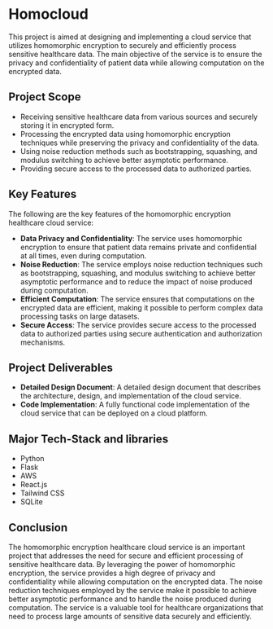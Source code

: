 
# Homocloud

This project is aimed at designing and implementing a cloud service that utilizes homomorphic encryption to securely and efficiently process sensitive healthcare data. The main objective of the service is to ensure the privacy and confidentiality of patient data while allowing computation on the encrypted data.

## Project Scope

- Receiving sensitive healthcare data from various sources and securely storing it in encrypted form.
- Processing the encrypted data using homomorphic encryption techniques while preserving the privacy and confidentiality of the data.
- Using noise reduction methods such as bootstrapping, squashing, and modulus switching to achieve better asymptotic performance.
- Providing secure access to the processed data to authorized parties.

## Key Features

The following are the key features of the homomorphic encryption healthcare cloud service:

- **Data Privacy and Confidentiality**: The service uses homomorphic encryption to ensure that patient data remains private and confidential at all times, even during computation.
- **Noise Reduction**: The service employs noise reduction techniques such as bootstrapping, squashing, and modulus switching to achieve better asymptotic performance and to reduce the impact of noise produced during computation.
- **Efficient Computation**: The service ensures that computations on the encrypted data are efficient, making it possible to perform complex data processing tasks on large datasets.
- **Secure Access**: The service provides secure access to the processed data to authorized parties using secure authentication and authorization mechanisms.

## Project Deliverables

- **Detailed Design Document**: A detailed design document that describes the architecture, design, and implementation of the cloud service.
- **Code Implementation**: A fully functional code implementation of the cloud service that can be deployed on a cloud platform.

## Major Tech-Stack and libraries

- Python
- Flask
- AWS
- React.js
- Tailwind CSS
- SQLite

## Conclusion

The homomorphic encryption healthcare cloud service is an important project that addresses the need for secure and efficient processing of sensitive healthcare data. By leveraging the power of homomorphic encryption, the service provides a high degree of privacy and confidentiality while allowing computation on the encrypted data. The noise reduction techniques employed by the service make it possible to achieve better asymptotic performance and to handle the noise produced during computation. The service is a valuable tool for healthcare organizations that need to process large amounts of sensitive data securely and efficiently.


